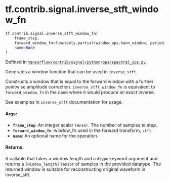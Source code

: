 <div itemscope itemtype="http://developers.google.com/ReferenceObject">
<meta itemprop="name" content="tf.contrib.signal.inverse_stft_window_fn" />
</div>

# tf.contrib.signal.inverse_stft_window_fn

``` python
tf.contrib.signal.inverse_stft_window_fn(
    frame_step,
    forward_window_fn=functools.partial(window_ops.hann_window, periodic=True),
    name=None
)
```



Defined in [`tensorflow/contrib/signal/python/ops/spectral_ops.py`](https://www.tensorflow.org/code/tensorflow/contrib/signal/python/ops/spectral_ops.py).

Generates a window function that can be used in `inverse_stft`.

Constructs a window that is equal to the forward window with a further
pointwise amplitude correction.  `inverse_stft_window_fn` is equivalent to
`forward_window_fn` in the case where it would produce an exact inverse.

See examples in `inverse_stft` documentation for usage.

#### Args:

* <b>`frame_step`</b>: An integer scalar `Tensor`. The number of samples to step.
* <b>`forward_window_fn`</b>: window_fn used in the forward transform, `stft`.
* <b>`name`</b>: An optional name for the operation.


#### Returns:

A callable that takes a window length and a `dtype` keyword argument and
  returns a `[window_length]` `Tensor` of samples in the provided datatype.
  The returned window is suitable for reconstructing original waveform in
  inverse_stft.